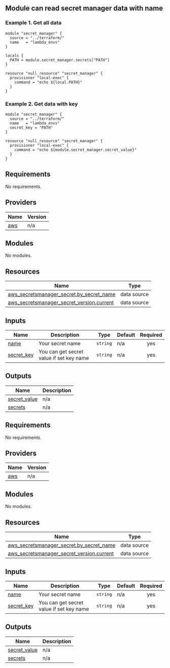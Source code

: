 ## Module can read secret manager data with name

### Example 1. Get all data
```
module "secret_manager" {
  source = "../terraform/"
  name   = "lambda_envs"
}

locals {
  PATH = module.secret_manager.secrets["PATH"]
}

resource "null_resource" "secret_manager" {
  provisioner "local-exec" {
    command = "echo ${local.PATH}"
  }
}
```

### Example 2. Get data with key

```
module "secret_manager" {
  source = "../terraform/"
  name   = "lambda_envs"
  secret_key = "PATH"
}

resource "null_resource" "secret_manager" {
  provisioner "local-exec" {
    command = "echo ${module.secret_manager.secret_value}"
  }
}
```
<!-- BEGIN_TF_DOCS -->
## Requirements

No requirements.

## Providers

| Name | Version |
|------|---------|
| <a name="provider_aws"></a> [aws](#provider\_aws) | n/a |

## Modules

No modules.

## Resources

| Name | Type |
|------|------|
| [aws_secretsmanager_secret.by_secret_name](https://registry.terraform.io/providers/hashicorp/aws/latest/docs/data-sources/secretsmanager_secret) | data source |
| [aws_secretsmanager_secret_version.current](https://registry.terraform.io/providers/hashicorp/aws/latest/docs/data-sources/secretsmanager_secret_version) | data source |

## Inputs

| Name | Description | Type | Default | Required |
|------|-------------|------|---------|:--------:|
| <a name="input_name"></a> [name](#input\_name) | Your secret name | `string` | n/a | yes |
| <a name="input_secret_key"></a> [secret\_key](#input\_secret\_key) | You can get secret value if set key name | `string` | n/a | yes |

## Outputs

| Name | Description |
|------|-------------|
| <a name="output_secret_value"></a> [secret\_value](#output\_secret\_value) | n/a |
| <a name="output_secrets"></a> [secrets](#output\_secrets) | n/a |
<!-- END_TF_DOCS -->
<!-- BEGINNING OF PRE-COMMIT-TERRAFORM DOCS HOOK -->
## Requirements

No requirements.

## Providers

| Name | Version |
|------|---------|
| <a name="provider_aws"></a> [aws](#provider\_aws) | n/a |

## Modules

No modules.

## Resources

| Name | Type |
|------|------|
| [aws_secretsmanager_secret.by_secret_name](https://registry.terraform.io/providers/hashicorp/aws/latest/docs/data-sources/secretsmanager_secret) | data source |
| [aws_secretsmanager_secret_version.current](https://registry.terraform.io/providers/hashicorp/aws/latest/docs/data-sources/secretsmanager_secret_version) | data source |

## Inputs

| Name | Description | Type | Default | Required |
|------|-------------|------|---------|:--------:|
| <a name="input_name"></a> [name](#input\_name) | Your secret name | `string` | n/a | yes |
| <a name="input_secret_key"></a> [secret\_key](#input\_secret\_key) | You can get secret value if set key name | `string` | n/a | yes |

## Outputs

| Name | Description |
|------|-------------|
| <a name="output_secret_value"></a> [secret\_value](#output\_secret\_value) | n/a |
| <a name="output_secrets"></a> [secrets](#output\_secrets) | n/a |
<!-- END OF PRE-COMMIT-TERRAFORM DOCS HOOK -->
